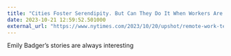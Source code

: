 ```yaml
---
title: "Cities Foster Serendipity. But Can They Do It When Workers Are at Home?"
date: 2023-10-21 12:59:52.501000
external_url: "https://www.nytimes.com/2023/10/20/upshot/remote-work-tech-innovation.html?unlocked_article_code=1.4Uw.kEXd.2q4RH1JQ239A"
---
```


Emily Badger’s stories are always interesting